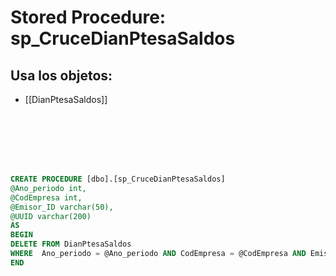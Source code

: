 # Stored Procedure: sp_CruceDianPtesaSaldos

## Usa los objetos:
- [[DianPtesaSaldos]]

```sql







CREATE PROCEDURE [dbo].[sp_CruceDianPtesaSaldos]
@Ano_periodo int,
@CodEmpresa int,
@Emisor_ID varchar(50),
@UUID varchar(200)
AS
BEGIN 
DELETE FROM DianPtesaSaldos
WHERE  Ano_periodo = @Ano_periodo AND CodEmpresa = @CodEmpresa AND Emisor_ID = @Emisor_ID AND UUID = @UUID
END

```
